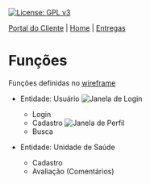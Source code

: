 [![License: GPL v3](https://img.shields.io/badge/License-GPLv3-blue.svg)](https://www.gnu.org/licenses/gpl-3.0)



[Portal do Cliente](https://github.com/aplneto/medmapper/wiki) | [Home](https://github.com/aplneto/medmapper) | 
[Entregas](/docs/entregas/iterations.md)


# Funções

Funções definidas no [wireframe](https://github.com/aplneto/medmapper/tree/master/mockups/wireframe)

- Entidade: Usuário
![Janela de Login](https://github.com/aplneto/medmapper/blob/master/docs/entregas/iteration0/mockups/wireframe/web/login_web.png?raw=true)
  - Login
  - Cadastro
![Janela de Perfil](https://github.com/aplneto/medmapper/blob/master/docs/entregas/iteration0/mockups/wireframe/web/profile_web.png?raw=true)
  - Busca

- Entidade: Unidade de Saúde
  - Cadastro
  - Avaliação (Comentários)
